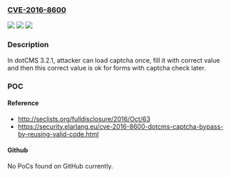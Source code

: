 ### [CVE-2016-8600](https://cve.mitre.org/cgi-bin/cvename.cgi?name=CVE-2016-8600)
![](https://img.shields.io/static/v1?label=Product&message=n%2Fa&color=blue)
![](https://img.shields.io/static/v1?label=Version&message=n%2Fa&color=blue)
![](https://img.shields.io/static/v1?label=Vulnerability&message=n%2Fa&color=brighgreen)

### Description

In dotCMS 3.2.1, attacker can load captcha once, fill it with correct value and then this correct value is ok for forms with captcha check later.

### POC

#### Reference
- http://seclists.org/fulldisclosure/2016/Oct/63
- https://security.elarlang.eu/cve-2016-8600-dotcms-captcha-bypass-by-reusing-valid-code.html

#### Github
No PoCs found on GitHub currently.


